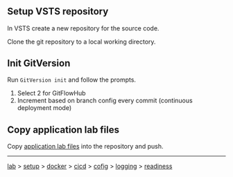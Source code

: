 # 

## Setup VSTS repository

In VSTS create a new repository for the source code.

Clone the git repository to a local working directory.

## Init GitVersion

Run `GitVersion init` and follow the prompts.

1. Select 2 for GitFlowHub
2. Increment based on branch config every commit (continuous deployment mode)

## Copy application lab files

Copy [application lab files](../../app) into the repository and push.

---
[lab](00-lab-environment.md) > [setup](01-setup.md) > [docker](02-docker.md) > [cicd](03-cicd.md) > [cofig](04-configuration.md) > [logging](05-logging.md) > [readiness](06-readiness.md)